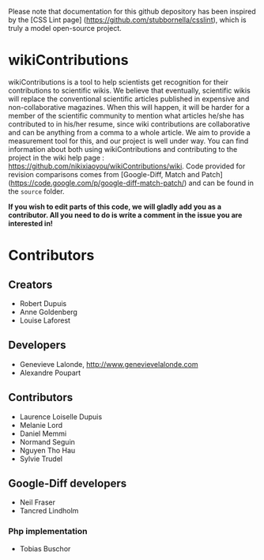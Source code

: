 Please note that documentation for this github depository has been inspired by the [CSS Lint page] (https://github.com/stubbornella/csslint), which is truly a model open-source project. 

# wikiContributions

wikiContributions is a tool to help scientists get recognition for their contributions to scientific wikis. We believe that eventually, scientific wikis will replace the conventional scientific articles published in expensive and non-collaborative magazines. When this will happen, it will be harder for a member of the scientific community to mention what articles he/she has contributed to in his/her resume, since wiki contributions are collaborative and can be anything from a comma to a whole article. We aim to provide a measurement tool for this, and our project is well under way. You can find information about both using wikiContributions and contributing to the project in the wiki help page : https://github.com/nikixiaoyou/wikiContributions/wiki. 
Code provided for revision comparisons comes from [Google-Diff, Match and Patch] (https://code.google.com/p/google-diff-match-patch/) and can be found in the `source` folder.

**If you wish to edit parts of this code, we will gladly add you as a contributor. All you need to do is write a comment in the issue you are interested in!**

# Contributors

## Creators

* Robert Dupuis
* Anne Goldenberg
* Louise Laforest

## Developers

* Genevieve Lalonde, http://www.genevievelalonde.com
* Alexandre Poupart

## Contributors

* Laurence Loiselle Dupuis
* Melanie Lord
* Daniel Memmi
* Normand Seguin
* Nguyen Tho Hau
* Sylvie Trudel

## Google-Diff developers

* Neil Fraser
* Tancred Lindholm
### Php implementation
* Tobias Buschor
